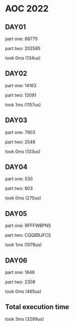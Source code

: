 # AOC 2022

## DAY01

part one:
68775

part two:
202585


took 0ms (134us)  

## DAY02

part one:
14163

part two:
12091


took 1ms (1157us)  

## DAY03

part one:
7903

part two:
2548


took 0ms (133us)  

## DAY04

part one:
530

part two:
903


took 0ms (270us)  

## DAY05

part one:
RFFFWBPNS

part two:
CQQBBJFCS


took 1ms (1078us)  

## DAY06

part one:
1848

part two:
2308


took 0ms (465us)  

## Total execution time

took 3ms (3299us)  
